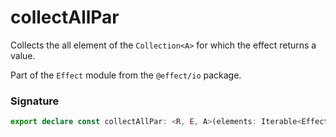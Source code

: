 # collectAllPar

Collects the all element of the `Collection<A>` for which the effect returns a value.

Part of the `Effect` module from the `@effect/io` package.

### Signature

```typescript
export declare const collectAllPar: <R, E, A>(elements: Iterable<Effect<R, E, Option.Option<A>>>) => Effect<R, E, A[]>
```
